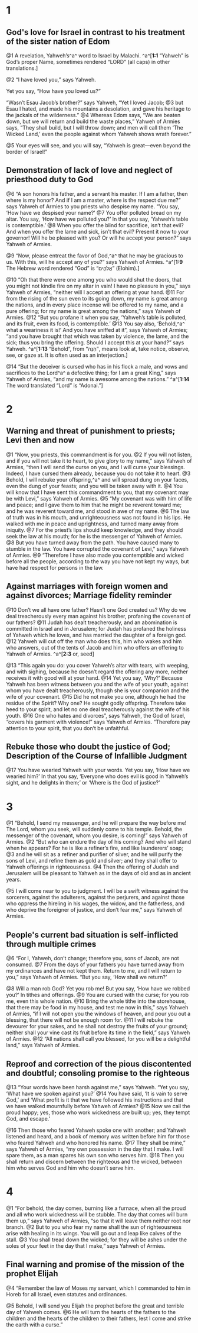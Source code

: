 # 1 
## God's love for Israel in contrast to his treatment of the sister nation of Edom
@1 A revelation, Yahweh’s^a^ word to Israel by Malachi. 
^a^[**1:1** “Yahweh” is God’s proper Name, sometimes rendered “LORD” (all caps) in other translations.]

@2 “I have loved you,” says Yahweh. 

Yet you say, “How have you loved us?” 

“Wasn’t Esau Jacob’s brother?” says Yahweh, “Yet I loved Jacob; 
@3 but Esau I hated, and made his mountains a desolation, and gave his heritage to the jackals of the wilderness.” 
@4 Whereas Edom says, “We are beaten down, but we will return and build the waste places,” Yahweh of Armies says, “They shall build, but I will throw down; and men will call them ‘The Wicked Land,’ even the people against whom Yahweh shows wrath forever.” 

@5 Your eyes will see, and you will say, “Yahweh is great—even beyond the border of Israel!”

## Demonstration of lack of love and neglect of priesthood duty to God
@6 “A son honors his father, and a servant his master. If I am a father, then where is my honor? And if I am a master, where is the respect due me?” says Yahweh of Armies to you priests who despise my name. “You say, ‘How have we despised your name?’ 
@7 You offer polluted bread on my altar. You say, ‘How have we polluted you?’ In that you say, ‘Yahweh’s table is contemptible.’ 
@8 When you offer the blind for sacrifice, isn’t that evil? And when you offer the lame and sick, isn’t that evil? Present it now to your governor! Will he be pleased with you? Or will he accept your person?” says Yahweh of Armies. 

@9 “Now, please entreat the favor of God,^a^ that he may be gracious to us. With this, will he accept any of you?” says Yahweh of Armies. 
^a^[**1:9** The Hebrew word rendered “God” is “אֱלֹהִ֑ים” (Elohim).]

@10 “Oh that there were one among you who would shut the doors, that you might not kindle fire on my altar in vain! I have no pleasure in you,” says Yahweh of Armies, “neither will I accept an offering at your hand. 
@11 For from the rising of the sun even to its going down, my name is great among the nations, and in every place incense will be offered to my name, and a pure offering; for my name is great among the nations,” says Yahweh of Armies. 
@12 “But you profane it when you say, ‘Yahweh’s table is polluted, and its fruit, even its food, is contemptible.’ 
@13 You say also, ‘Behold,^a^ what a weariness it is!’ And you have sniffed at it”, says Yahweh of Armies; “and you have brought that which was taken by violence, the lame, and the sick; thus you bring the offering. Should I accept this at your hand?” says Yahweh. 
^a^[**1:13** “Behold”, from “הִנֵּה”, means look at, take notice, observe, see, or gaze at. It is often used as an interjection.]

@14 “But the deceiver is cursed who has in his flock a male, and vows and sacrifices to the Lord^a^ a defective thing; for I am a great King,” says Yahweh of Armies, “and my name is awesome among the nations.”
^a^[**1:14** The word translated “Lord” is “Adonai.”] 

# 2 
## Warning and threat of punishment to priests; Levi then and now
@1 “Now, you priests, this commandment is for you. 
@2 If you will not listen, and if you will not take it to heart, to give glory to my name,” says Yahweh of Armies, “then I will send the curse on you, and I will curse your blessings. Indeed, I have cursed them already, because you do not take it to heart. 
@3 Behold, I will rebuke your offspring,^a^ and will spread dung on your faces, even the dung of your feasts; and you will be taken away with it. 
@4 You will know that I have sent this commandment to you, that my covenant may be with Levi,” says Yahweh of Armies. 
@5 “My covenant was with him of life and peace; and I gave them to him that he might be reverent toward me; and he was reverent toward me, and stood in awe of my name. 
@6 The law of truth was in his mouth, and unrighteousness was not found in his lips. He walked with me in peace and uprightness, and turned many away from iniquity. 
@7 For the priest’s lips should keep knowledge, and they should seek the law at his mouth; for he is the messenger of Yahweh of Armies. 
@8 But you have turned away from the path. You have caused many to stumble in the law. You have corrupted the covenant of Levi,” says Yahweh of Armies. 
@9 “Therefore I have also made you contemptible and wicked before all the people, according to the way you have not kept my ways, but have had respect for persons in the law.

## Against marriages with foreign women and against divorces; Marriage fidelity reminder
@10 Don’t we all have one father? Hasn’t one God created us? Why do we deal treacherously every man against his brother, profaning the covenant of our fathers? 
@11 Judah has dealt treacherously, and an abomination is committed in Israel and in Jerusalem; for Judah has profaned the holiness of Yahweh which he loves, and has married the daughter of a foreign god. 
@12 Yahweh will cut off the man who does this, him who wakes and him who answers, out of the tents of Jacob and him who offers an offering to Yahweh of Armies. 
^a^[**2:3** or, seed]

@13 “This again you do: you cover Yahweh’s altar with tears, with weeping, and with sighing, because he doesn’t regard the offering any more, neither receives it with good will at your hand. 
@14 Yet you say, ‘Why?’ Because Yahweh has been witness between you and the wife of your youth, against whom you have dealt treacherously, though she is your companion and the wife of your covenant. 
@15 Did he not make you one, although he had the residue of the Spirit? Why one? He sought godly offspring. Therefore take heed to your spirit, and let no one deal treacherously against the wife of his youth. 
@16 One who hates and divorces”, says Yahweh, the God of Israel, “covers his garment with violence!” says Yahweh of Armies. “Therefore pay attention to your spirit, that you don’t be unfaithful.

## Rebuke those who doubt the justice of God; Description of the Course of Infallible Judgment
@17 You have wearied Yahweh with your words. Yet you say, ‘How have we wearied him?’ In that you say, ‘Everyone who does evil is good in Yahweh’s sight, and he delights in them;’ or ‘Where is the God of justice?’ 

# 3 
@1 “Behold, I send my messenger, and he will prepare the way before me! The Lord, whom you seek, will suddenly come to his temple. Behold, the messenger of the covenant, whom you desire, is coming!” says Yahweh of Armies. 
@2 “But who can endure the day of his coming? And who will stand when he appears? For he is like a refiner’s fire, and like launderers’ soap; 
@3 and he will sit as a refiner and purifier of silver, and he will purify the sons of Levi, and refine them as gold and silver; and they shall offer to Yahweh offerings in righteousness. 
@4 Then the offering of Judah and Jerusalem will be pleasant to Yahweh as in the days of old and as in ancient years. 

@5 I will come near to you to judgment. I will be a swift witness against the sorcerers, against the adulterers, against the perjurers, and against those who oppress the hireling in his wages, the widow, and the fatherless, and who deprive the foreigner of justice, and don’t fear me,” says Yahweh of Armies.

## People's current bad situation is self-inflicted through multiple crimes
@6 “For I, Yahweh, don’t change; therefore you, sons of Jacob, are not consumed. 
@7 From the days of your fathers you have turned away from my ordinances and have not kept them. Return to me, and I will return to you,” says Yahweh of Armies. “But you say, ‘How shall we return?’ 

@8 Will a man rob God? Yet you rob me! But you say, ‘How have we robbed you?’ In tithes and offerings. 
@9 You are cursed with the curse; for you rob me, even this whole nation. 
@10 Bring the whole tithe into the storehouse, that there may be food in my house, and test me now in this,” says Yahweh of Armies, “if I will not open you the windows of heaven, and pour you out a blessing, that there will not be enough room for. 
@11 I will rebuke the devourer for your sakes, and he shall not destroy the fruits of your ground; neither shall your vine cast its fruit before its time in the field,” says Yahweh of Armies. 
@12 “All nations shall call you blessed, for you will be a delightful land,” says Yahweh of Armies.

## Reproof and correction of the pious discontented and doubtful; consoling promise to the righteous
@13 “Your words have been harsh against me,” says Yahweh. “Yet you say, ‘What have we spoken against you?’ 
@14 You have said, ‘It is vain to serve God,’ and ‘What profit is it that we have followed his instructions and that we have walked mournfully before Yahweh of Armies? 
@15 Now we call the proud happy; yes, those who work wickedness are built up; yes, they tempt God, and escape.’ 

@16 Then those who feared Yahweh spoke one with another; and Yahweh listened and heard, and a book of memory was written before him for those who feared Yahweh and who honored his name. 
@17 They shall be mine,” says Yahweh of Armies, “my own possession in the day that I make. I will spare them, as a man spares his own son who serves him. 
@18 Then you shall return and discern between the righteous and the wicked, between him who serves God and him who doesn’t serve him. 

# 4 
@1 “For behold, the day comes, burning like a furnace, when all the proud and all who work wickedness will be stubble. The day that comes will burn them up,” says Yahweh of Armies, “so that it will leave them neither root nor branch. 
@2 But to you who fear my name shall the sun of righteousness arise with healing in its wings. You will go out and leap like calves of the stall. 
@3 You shall tread down the wicked; for they will be ashes under the soles of your feet in the day that I make,” says Yahweh of Armies.

## Final warning and promise of the mission of the prophet Elijah
@4 “Remember the law of Moses my servant, which I commanded to him in Horeb for all Israel, even statutes and ordinances. 

@5 Behold, I will send you Elijah the prophet before the great and terrible day of Yahweh comes. 
@6 He will turn the hearts of the fathers to the children and the hearts of the children to their fathers, lest I come and strike the earth with a curse.” 
